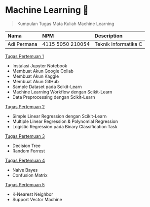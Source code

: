 # Machine Learning 🤖
> Kumpulan Tugas Mata Kuliah Machine Learning

| Nama          | NPM                 | Description          |
| :------------ | :------------------ | :------------------- |
| Adi Permana   | 4115 5050 210054    | Teknik Informatika C |

[Tugas Pertemuan 1](https://github.com/anamrepida/MachineLearning/tree/main/Tugas%20Pertemuan%201)
-   Instalasi Jupyter Notebook
-   Membuat Akun Google Collab
-   Membuat Akun Kaggle
-   Membuat Akun GitHub
-   Sample Dataset pada Scikit-Learn
-   Machine Learning Workflow dengan Scikit-Learn
-   Data Preprocessing dengan Scikit-Learn

[Tugas Pertemuan 2](https://github.com/anamrepida/MachineLearning/tree/main/Tugas%20Pertemuan%202)
-   Simple Linear Regression dengan Scikit-Learn
-   Multiple Linear Regression & Polynomial Regression
-   Logistic Regression pada Binary Classification Task

[Tugas Pertemuan 3](https://github.com/anamrepida/MachineLearning/tree/main/Tugas%20Pertemuan%203) 
-   Decision Tree
-   Random Forrest

[Tugas Pertemuan 4](https://github.com/anamrepida/MachineLearning/tree/main/Tugas%20Pertemuan%204) 
-   Naive Bayes
-   Confusion Matrix

[Tugas Pertemuan 5](https://github.com/anamrepida/MachineLearning/tree/main/Tugas%20Pertemuan%205) 
-   K-Nearest Neighbor
-   Support Vector Machine